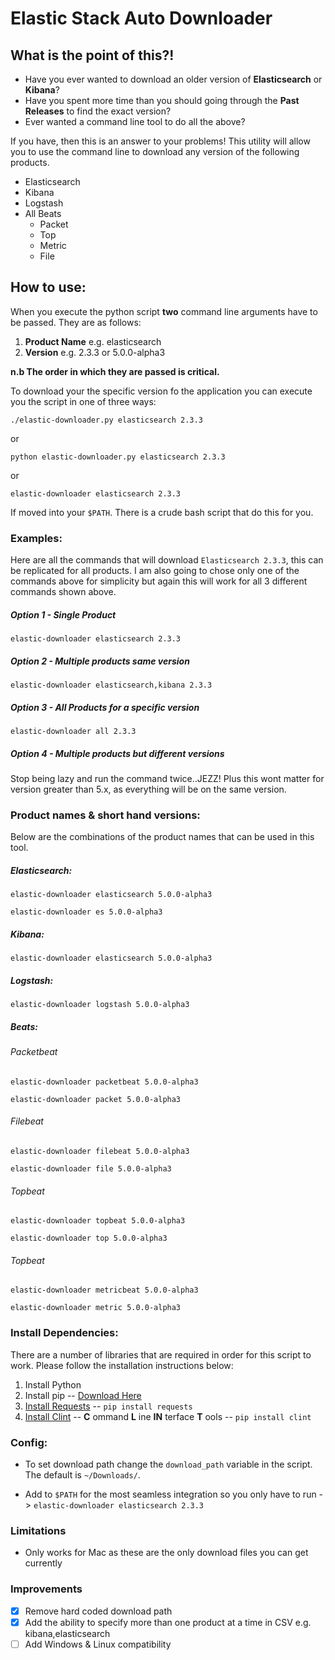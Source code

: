 # Elastic Stack Auto Downloader

## What is the point of this?!

- Have you ever wanted to download an older version of **Elasticsearch** or **Kibana**?
- Have you spent more time than you should going through the **Past Releases** to find the exact version?
- Ever wanted a command line tool to do all the above?

If you have, then this is an answer to your problems! This utility will allow you to use the command line to download any version of the following products.

- Elasticsearch
- Kibana
- Logstash
- All Beats
  - Packet
  - Top
  - Metric
  - File

## How to use:

When you execute the python script **two** command line arguments have to be passed. They are as follows:

1. **Product Name** e.g. elasticsearch
2. **Version** e.g. 2.3.3 or 5.0.0-alpha3

**n.b The order in which they are passed is critical.**

To download your the specific version fo the application you can execute you the script in one of three ways:

`./elastic-downloader.py elasticsearch 2.3.3`

or

`python elastic-downloader.py elasticsearch 2.3.3`

or

`elastic-downloader elasticsearch 2.3.3`

If moved into your `$PATH`. There is a crude bash script that do this for you.

### Examples:

Here are all the commands that will download `Elasticsearch 2.3.3`, this can be replicated for all products. I am also going to chose only one of the commands above for simplicity but again this will work for all 3 different commands shown above.

##### Option 1 - Single Product
`elastic-downloader elasticsearch 2.3.3`

##### Option 2 - Multiple products same version
`elastic-downloader elasticsearch,kibana 2.3.3`

##### Option 3 - All Products for a specific version
`elastic-downloader all 2.3.3`

##### Option 4 - Multiple products but **different** versions
Stop being lazy and run the command twice..JEZZ! Plus this wont matter for version greater than 5.x, as everything will be on the same version.

### Product names & short hand versions:

Below are the combinations of the product names that can be used in this tool.

##### Elasticsearch:


`elastic-downloader elasticsearch 5.0.0-alpha3`

`elastic-downloader es 5.0.0-alpha3`

##### Kibana:

`elastic-downloader elasticsearch 5.0.0-alpha3`

##### Logstash:

`elastic-downloader logstash 5.0.0-alpha3`

##### Beats:

###### Packetbeat

`elastic-downloader packetbeat 5.0.0-alpha3`

`elastic-downloader packet 5.0.0-alpha3`

###### Filebeat

`elastic-downloader filebeat 5.0.0-alpha3`

`elastic-downloader file 5.0.0-alpha3`

###### Topbeat

`elastic-downloader topbeat 5.0.0-alpha3`

`elastic-downloader top 5.0.0-alpha3`

###### Topbeat

`elastic-downloader metricbeat 5.0.0-alpha3`

`elastic-downloader metric 5.0.0-alpha3`

### Install Dependencies:

There are a number of libraries that are required in order for this script to work. Please follow the installation instructions below:

1. Install Python
1. Install pip -- [Download Here](https://pip.pypa.io/en/stable/installing/)
1. [Install Requests](http://docs.python-requests.org/en/master/user/install/#install) -- `pip install requests`
1. [Install Clint](https://github.com/kennethreitz/clint)  -- **C** ommand **L** ine **IN** terface **T** ools -- `pip install clint`

### Config:

- To set download path change the `download_path` variable in the script. The default is `~/Downloads/`.

- Add to `$PATH` for the most seamless integration so you only have to run -> `elastic-downloader elasticsearch 2.3.3`

### Limitations

- Only works for Mac as these are the only download files you can get currently

### Improvements

- [x] Remove hard coded download path
- [x] Add the ability to specify more than one product at a time in CSV e.g. kibana,elasticsearch
- [ ] Add Windows & Linux compatibility
